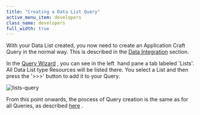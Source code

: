 ```yaml
---
title: "Creating a Data List Query"
active_menu_item: developers
class_name: developers
full_width: true
---
```



With your Data List created, you now need to create an Application Craft Query in the normal way. This is described in the [Data Integration](../data-integration,-reporting-dashboards/index) section.

In the [Query Wizard](../../the-console/console-tabs/queries/query-wizard/index) , you can see in the left  hand pane a tab labeled 'Lists'. All Data List type Resources will be listed there. You select a List and then press the '\>\>\>' button to add it to your Query.

![lists-query](/img/docs/lists-query.zoom61.png)

From this point onwards, the process of Query creation is the same as for all Queries, as described [here](../../the-console/console-tabs/queries/index) .


